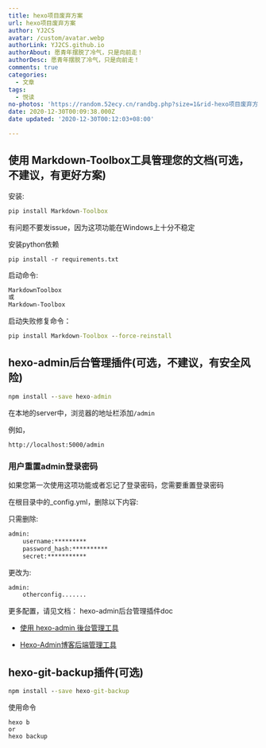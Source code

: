 ```yaml
---
title: hexo项目废弃方案
url: hexo项目废弃方案
author: YJ2CS
avatar: /custom/avatar.webp
authorLink: YJ2CS.github.io
authorAbout: 愿青年摆脱了冷气，只是向前走！
authorDesc: 愿青年摆脱了冷气，只是向前走！
comments: true
categories:
  - 文章
tags:
  - 悦读
no-photos: 'https://random.52ecy.cn/randbg.php?size=1&rid-hexo项目废弃方案'
date: 2020-12-30T00:09:38.000Z
date updated: '2020-12-30T00:12:03+08:00'

---
```


## 使用 Markdown-Toolbox工具管理您的文档(可选，不建议，有更好方案)

安装:

```cmd
pip install Markdown-Toolbox
```

有问题不要发issue，因为这项功能在Windows上十分不稳定

安装python依赖

```shell
pip install -r requirements.txt
```

启动命令:

```cmd
MarkdownToolbox
或
Markdown-Toolbox
```

启动失败修复命令：

```cmd
pip install Markdown-Toolbox --force-reinstall
```

## hexo-admin后台管理插件(可选，不建议，有安全风险)

```cmd
npm install --save hexo-admin
```

在本地的server中，浏览器的地址栏添加`/admin`

例如，

```text
http://localhost:5000/admin
```

### 用户重置admin登录密码

如果您第一次使用这项功能或者忘记了登录密码，您需要重置登录密码

在根目录中的_config.yml，删除以下内容:

只需删除:

```cmd
admin:
	username:*********
	password_hash:**********
	secret:***********
```

更改为:

```cmd
admin:
	otherconfig.......
```

更多配置，请见文档： hexo-admin后台管理插件doc

- [使用 hexo-admin 後台管理工具](https://ed521.github.io/2019/08/hexo-admin/)

- [Hexo-Admin博客后端管理工具](https://thistgg.github.io/2017/03/23/Hexo-Admin%E5%8D%9A%E5%AE%A2%E5%90%8E%E7%AB%AF%E7%AE%A1%E7%90%86%E5%B7%A5%E5%85%B7/)

## hexo-git-backup插件(可选)

```cmd
npm install --save hexo-git-backup
```

使用命令

```shell
hexo b
or
hexo backup
```
